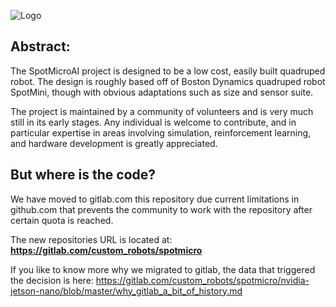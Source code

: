 ![Logo](https://gitlab.com/custom_robots/spotmicroai/website/raw/master/docs/assets/logo.png)

## Abstract:
The SpotMicroAI project is designed to be a low cost, easily built quadruped robot. The design is roughly based off of Boston Dynamics quadruped robot SpotMini, though with obvious adaptations such as size and sensor suite.

The project is maintained by a community of volunteers and is very much still in its early stages. Any individual is welcome to contribute, and in particular expertise in areas involving simulation, reinforcement learning, and hardware development is greatly appreciated.

## But where is the code?

We have moved to gitlab.com this repository due current limitations in github.com that prevents the community to work with the repository after certain quota is reached.

The new repositories URL is located at: **https://gitlab.com/custom_robots/spotmicro**

If you like to know more why we migrated to gitlab, the data that triggered the decision is here: https://gitlab.com/custom_robots/spotmicro/nvidia-jetson-nano/blob/master/why_gitlab_a_bit_of_history.md
